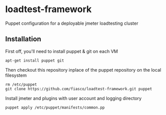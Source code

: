 loadtest-framework
==================

Puppet configuration for a deployable jmeter loadtesting cluster

Installation
------------
First off, you'll need to install puppet & git on each VM

```
apt-get install puppet git
```

Then checkout this repository inplace of the puppet repository on the local filesystem

```
rm /etc/puppet
git clone https://github.com/fiasco/loadtest-framework.git puppet
```

Install jmeter and plugins with user account and logging directory

```
puppet apply /etc/puppet/manifests/common.pp
```
